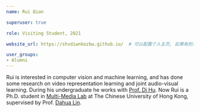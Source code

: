 ```yaml
---
name: Rui Qian

superuser: true

role: Visiting Student, 2021

website_url: https://shvdiwnkozbw.github.io/  # 可以配置个人主页, 如果有的话

user_groups:
- Alumni
---
```

Rui is interested in computer vision and machine learning, and has done some research on video representation learning and joint audio-visual learning. During his undergraduate he works with [Prof. Di Hu](https://dtaoo.github.io/). Now Rui is a Ph.D. student in [Multi-Media Lab](http://mmlab.ie.cuhk.edu.hk/) at The Chinese University of Hong Kong, supervised by Prof. [Dahua Lin](http://dahua.site/).